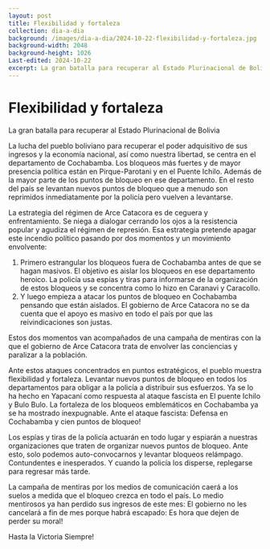 ```yaml
---
layout: post
title: Flexibilidad y fortaleza
collection: dia-a-dia
background: /images/dia-a-dia/2024-10-22-flexibilidad-y-fortaleza.jpg
background-width: 2048
background-height: 1026
Last-edited: 2024-10-22
excerpt: La gran batalla para recuperar al Estado Plurinacional de Bolivia
---
```


# Flexibilidad y fortaleza
La gran batalla para recuperar al Estado Plurinacional de Bolivia

La lucha del pueblo boliviano para recuperar el poder adquisitivo de sus ingresos y la economía nacional, así como nuestra libertad, se centra en el departamento de Cochabamba. Los bloqueos más fuertes y de mayor presencia política están en Pirque-Parotani y en el Puente Ichilo. Además de la mayor parte de los puntos de bloqueo en ese departamento. En el resto del país se levantan nuevos puntos de bloqueo que a menudo son reprimidos inmediatamente por la policía pero vuelven a levantarse.

La estrategia del régimen de Arce Catacora es de ceguera y enfrentamiento. Se niega a dialogar cerrando los ojos a la resistencia popular y agudiza el régimen de represión. Esa estrategia pretende apagar este incendio político pasando por dos momentos y un movimiento envolvente:

1. Primero estrangular los bloqueos fuera de Cochabamba antes de que se hagan masivos. El objetivo es aislar los bloqueos en ese departamento heroico. La policía usa espías y tiras para informarse de la organización de estos bloqueos y se concentra como lo hizo en Caranavi y Caracollo.
2. Y luego empieza a atacar los puntos de bloqueo en Cochabamba pensando que están aislados. El gobierno de Arce Catacora no se da cuenta que el apoyo es masivo en todo el país por que las reivindicaciones son justas.

Estos dos momentos van acompañados de una campaña de mentiras con la que el gobierno de Arce Catacora trata de envolver las conciencias y paralizar a la población.

Ante estos ataques concentrados en puntos estratégicos, el pueblo muestra flexibilidad y fortaleza. Levantar nuevos puntos de bloqueo en todos los departamentos para obligar a la policía a distribuir sus esfuerzos. Ya se lo ha hecho en Yapacaní como respuesta al ataque fascista en El puente Ichilo y Bulo Bulo. La fortaleza de los bloqueos emblemáticos en Cochabamba ya se ha mostrado inexpugnable. Ante el ataque fascista: Defensa en Cochabamba y cien puntos de bloqueo!

Los espías y tiras de la policía actuarán en todo lugar y espiarán a nuestras organizaciones que traten de organizar nuevos puntos de bloqueo. Ante esto, solo podemos auto-convocarnos y levantar bloqueos relámpago. Contundentes e inesperados. Y cuando la policía los disperse, replegarse para regresar más tarde.

La campaña de mentiras por los medios de comunicación caerá a los suelos a medida que el bloqueo crezca en todo el país. Lo medio mentirosos ya han perdido sus ingresos de este mes: El gobierno no les cancelará a fin de mes porque habrá escapado: Es hora que dejen de perder su moral!

Hasta la Victoria Siempre!